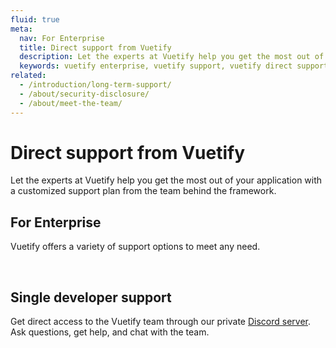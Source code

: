 ```yaml
---
fluid: true
meta:
  nav: For Enterprise
  title: Direct support from Vuetify
  description: Let the experts at Vuetify help you get the most out of your application with a customized support plan from the team behind the framework.
  keywords: vuetify enterprise, vuetify support, vuetify direct support, vuetify help
related:
  - /introduction/long-term-support/
  - /about/security-disclosure/
  - /about/meet-the-team/
---
```


# Direct support from Vuetify

Let the experts at Vuetify help you get the most out of your application with a customized support plan from the team behind the framework.

<PageFeatures />

## For Enterprise

Vuetify offers a variety of support options to meet any need.

<IntroductionSlaDeck />

<br>

## Single developer support

Get direct access to the Vuetify team through our private [Discord server](https://community.vuetifyjs.com/). Ask questions, get help, and chat with the team.

<IntroductionDiscordDeck />
